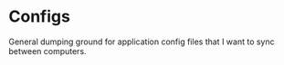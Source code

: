 # Configs

General dumping ground for application config files that I want to sync between computers.
